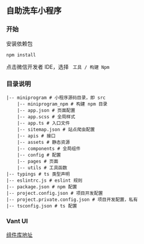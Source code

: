 ## 自助洗车小程序

### 开始

安装依赖包

```
npm install
```

点击微信开发者 IDE，选择 ` 工具 / 构建 Npm`

### 目录说明

```
|-- miniprogram # 小程序源码目录，即 src
    |-- miniprogram_npm # 构建 npm 目录
    |-- app.json # 页面配置
    |-- app.scss # 全局样式
    |-- app.ts # 入口文件
    |-- sitemap.json # 站点爬虫配置
    |-- apis # 接口
    |-- assets # 静态资源
    |-- components # 全局组件
    |-- config # 配置
    |-- pages # 页面
    |-- utils # 工具函数
|-- typings # ts 类型声明
|-- eslintrc.js # eslint 规则
|-- package.json # npm 配置
|-- project.config.json # 项目开发配置
|-- project.private.config.json # 项目开发配置，私有
|-- tsconfig.json # ts 配置
```


### Vant UI

[组件库地址](https://youzan.github.io/vant-weapp/#/home)

